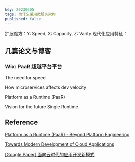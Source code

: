 ```yaml
---
key: 20230605
tags: 为什么采用微服务架构
published: false
---
```


扩展魔方：Y: Speed, X: Capacity, Z: Varity
现代化应用特征：

<!--more-->

## 几篇论文与博客

### Wix: PaaR 超越平台平台

The need for speed

How microservices affects dev velocity

Platform as a Runtime (PaaR)

Vision for the future Single Runtime

### 


## Reference

[Platform as a Runtime (PaaR) - Beyond Platform Engineering](https://www.aviransplace.com/post/platform-as-a-runtime-paar-beyond-platform-engineering)

[Towards Modern Development of Cloud Applications](https://serviceweaver.dev/assets/docs/hotos23_vision_paper.pdf)

[[Google Paper] 面向云时代的应用开发新模式](https://cn.dubbo.apache.org/zh-cn/blog/2023/05/26/google-paper-%E9%9D%A2%E5%90%91%E4%BA%91%E6%97%B6%E4%BB%A3%E7%9A%84%E5%BA%94%E7%94%A8%E5%BC%80%E5%8F%91%E6%96%B0%E6%A8%A1%E5%BC%8F/)


